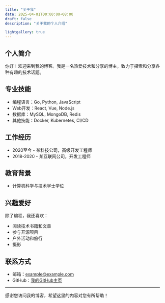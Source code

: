 ```yaml
---
title: "关于我"
date: 2025-04-01T00:00:00+08:00
draft: false
description: "关于我的个人介绍"

lightgallery: true
---
```


## 个人简介

你好！欢迎来到我的博客。我是一名热爱技术和分享的博主，致力于探索和分享各种有趣的技术话题。

## 专业技能

- 编程语言：Go, Python, JavaScript
- Web开发：React, Vue, Node.js
- 数据库：MySQL, MongoDB, Redis
- 其他技能：Docker, Kubernetes, CI/CD

## 工作经历

- 2020至今 - 某科技公司，高级开发工程师
- 2018-2020 - 某互联网公司，开发工程师

## 教育背景

- 计算机科学与技术学士学位

## 兴趣爱好

除了编程，我还喜欢：

- 阅读技术书籍和文章
- 参与开源项目
- 户外活动和旅行
- 摄影

## 联系方式

- 邮箱：example@example.com
- GitHub：[我的GitHub主页](https://github.com/yourusername)

---

感谢您访问我的博客，希望这里的内容对您有所帮助！